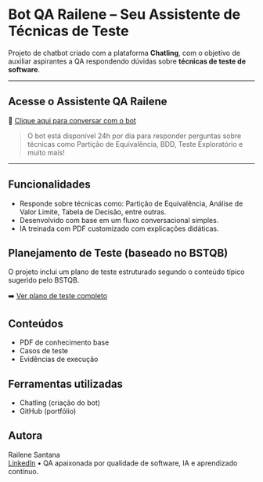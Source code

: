 # Bot QA Railene – Seu Assistente de Técnicas de Teste

Projeto de chatbot criado com a plataforma **Chatling**, com o objetivo de auxiliar aspirantes a QA respondendo dúvidas sobre **técnicas de teste de software**.

---

## Acesse o Assistente QA Railene

🎯 [Clique aqui para conversar com o bot](https://share.chatling.ai/s/85uhGLnC5wAo82u)

> O bot está disponível 24h por dia para responder perguntas sobre técnicas como Partição de Equivalência, BDD, Teste Exploratório e muito mais!

---

## Funcionalidades
- Responde sobre técnicas como: Partição de Equivalência, Análise de Valor Limite, Tabela de Decisão, entre outras.
- Desenvolvido com base em um fluxo conversacional simples.
- IA treinada com PDF customizado com explicações didáticas.

## Planejamento de Teste (baseado no BSTQB)
O projeto inclui um plano de teste estruturado segundo o conteúdo típico sugerido pelo BSTQB.

➡️ [Ver plano de teste completo](./)

## Conteúdos
- PDF de conhecimento base
- Casos de teste
- Evidências de execução

## Ferramentas utilizadas
- Chatling (criação do bot)
- GitHub (portfólio)

## Autora
Railene Santana  
[LinkedIn](https://www.linkedin.com/in/railene-santana/) • QA apaixonada por qualidade de software, IA e aprendizado contínuo.
